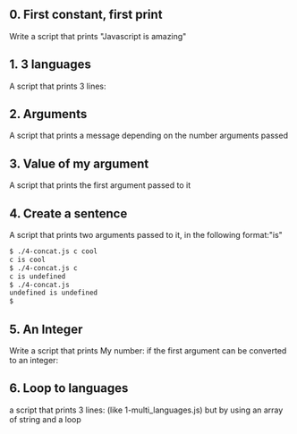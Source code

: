 ## 0. First constant, first print
Write a script that prints "Javascript is amazing"
## 1. 3 languages
A script that prints 3 lines:
## 2. Arguments
A script that prints a message depending on the number arguments passed
## 3. Value of my argument
A script that prints the first argument passed to it
## 4. Create a sentence
A script that prints two arguments passed to it, in the following format:"is"
```bash
$ ./4-concat.js c cool
c is cool
$ ./4-concat.js c 
c is undefined
$ ./4-concat.js
undefined is undefined
$
```
## 5. An Integer
Write a script that prints My number: <first argument converted in integer> if the first argument can be converted to an integer:
## 6. Loop to languages
a script that prints 3 lines: (like 1-multi_languages.js) but by using an array of string and a loop